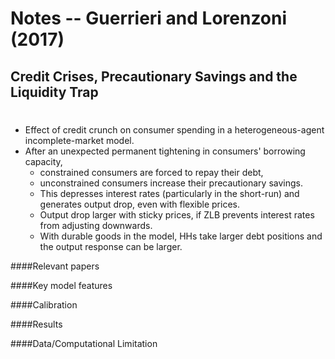 # Notes -- Guerrieri and Lorenzoni (2017)
## Credit Crises, Precautionary Savings and the Liquidity Trap
#

* Effect of credit crunch on consumer spending in a heterogeneous-agent incomplete-market model.
* After an unexpected permanent tightening in consumers' borrowing capacity,
  * constrained consumers are forced to repay their debt,
  * unconstrained consumers increase their precautionary savings.
  * This depresses interest rates (particularly in the short-run) and generates output drop, even with flexible prices.
  * Output drop larger with sticky prices, if ZLB prevents interest rates from adjusting downwards.
  * With durable goods in the model, HHs take larger debt positions and the output response can be larger.


####Relevant papers


####Key model features



####Calibration


####Results


####Data/Computational Limitation
